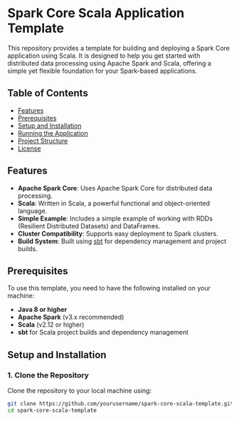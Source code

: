 # Spark Core Scala Application Template

This repository provides a template for building and deploying a Spark Core application using Scala. It is designed to help you get started with distributed data processing using Apache Spark and Scala, offering a simple yet flexible foundation for your Spark-based applications.

## Table of Contents

- [Features](#features)
- [Prerequisites](#prerequisites)
- [Setup and Installation](#setup-and-installation)
- [Running the Application](#running-the-application)
- [Project Structure](#project-structure)
- [License](#license)

## Features

- **Apache Spark Core**: Uses Apache Spark Core for distributed data processing.
- **Scala**: Written in Scala, a powerful functional and object-oriented language.
- **Simple Example**: Includes a simple example of working with RDDs (Resilient Distributed Datasets) and DataFrames.
- **Cluster Compatibility**: Supports easy deployment to Spark clusters.
- **Build System**: Built using [sbt](https://www.scala-sbt.org/) for dependency management and project builds.

## Prerequisites

To use this template, you need to have the following installed on your machine:

- **Java 8 or higher**
- **Apache Spark** (v3.x recommended)
- **Scala** (v2.12 or higher)
- **sbt** for Scala project builds and dependency management

## Setup and Installation

### 1. Clone the Repository

Clone the repository to your local machine using:

```bash
git clone https://github.com/yourusername/spark-core-scala-template.git
cd spark-core-scala-template
```
